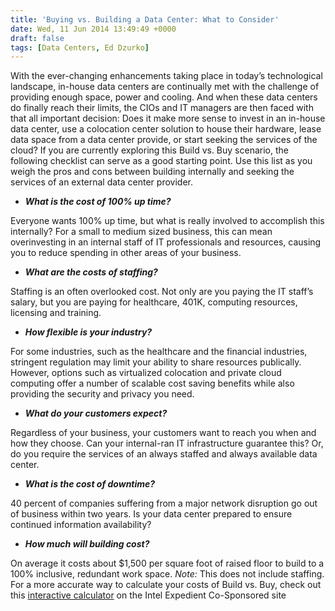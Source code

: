 ```yaml
---
title: 'Buying vs. Building a Data Center: What to Consider'
date: Wed, 11 Jun 2014 13:49:49 +0000
draft: false
tags: [Data Centers, Ed Dzurko]
---
```


With the ever-changing enhancements taking place in today’s technological landscape, in-house data centers are continually met with the challenge of providing enough space, power and cooling. And when these data centers do finally reach their limits, the CIOs and IT managers are then faced with that all important decision: Does it make more sense to invest in an in-house data center, use a colocation center solution to house their hardware, lease data space from a data center provide, or start seeking the services of the cloud? If you are currently exploring this Build vs. Buy scenario, the following checklist can serve as a good starting point. Use this list as you weigh the pros and cons between building internally and seeking the services of an external data center provider.

*   **_What is the cost of 100% up time?_**

Everyone wants 100% up time, but what is really involved to accomplish this internally? For a small to medium sized business, this can mean overinvesting in an internal staff of IT professionals and resources, causing you to reduce spending in other areas of your business.

*   **_What are the costs of staffing?_**

Staffing is an often overlooked cost. Not only are you paying the IT staff’s salary, but you are paying for healthcare, 401K, computing resources, licensing and training.

*   **_How flexible is your industry?_**

For some industries, such as the healthcare and the financial industries, stringent regulation may limit your ability to share resources publically. However, options such as virtualized colocation and private cloud computing offer a number of scalable cost saving benefits while also providing the security and privacy you need.

*   **_What do your customers expect?_**

Regardless of your business, your customers want to reach you when and how they choose. Can your internal-ran IT infrastructure guarantee this? Or, do you require the services of an always staffed and always available data center.

*   **_What is the cost of downtime?_**

40 percent of companies suffering from a major network disruption go out of business within two years. Is your data center prepared to ensure continued information availability?

*   **_How much will building cost?_**

On average it costs about $1,500 per square foot of raised floor to build to a 100% inclusive, redundant work space. _Note:_ This does not include staffing. For a more accurate way to calculate your costs of Build vs. Buy, check out this [interactive calculator](http://www.thecloudcalculator.com/calculators/build-vs-buy.html) on the Intel Expedient Co-Sponsored site